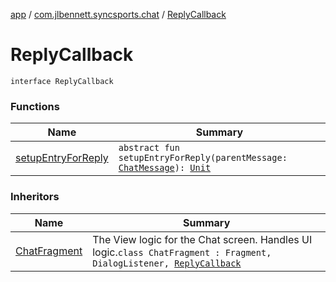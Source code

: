 [app](../../index.md) / [com.jlbennett.syncsports.chat](../index.md) / [ReplyCallback](./index.md)

# ReplyCallback

`interface ReplyCallback`

### Functions

| Name | Summary |
|---|---|
| [setupEntryForReply](setup-entry-for-reply.md) | `abstract fun setupEntryForReply(parentMessage: `[`ChatMessage`](../-chat-message/index.md)`): `[`Unit`](https://kotlinlang.org/api/latest/jvm/stdlib/kotlin/-unit/index.html) |

### Inheritors

| Name | Summary |
|---|---|
| [ChatFragment](../-chat-fragment/index.md) | The View logic for the Chat screen. Handles UI logic.`class ChatFragment : Fragment, DialogListener, `[`ReplyCallback`](./index.md) |
